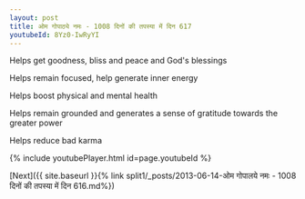 ```yaml
---
layout: post
title: ओम गोपाठ्ये नमः - 1008 दिनों की तपस्या में दिन 617
youtubeId: 8Yz0-IwRyYI
---
```

 
 
Helps get goodness, bliss and peace and God's blessings
 
Helps remain focused, help generate inner energy 
 
Helps boost physical and mental health 
 
Helps remain grounded and generates a sense of gratitude towards the greater power 
 
Helps reduce bad karma
 
 
 
 


{% include youtubePlayer.html id=page.youtubeId %}
 
[Next]({{ site.baseurl }}{% link  split1/_posts/2013-06-14-ओम गोपालये नमः - 1008 दिनों की तपस्या में दिन 616.md%})
 
